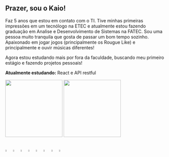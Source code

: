 ## Prazer, sou o Kaio!
Faz 5 anos que estou em contato com o TI. Tive minhas primeiras impressões em um tecnólogo na ETEC e atualmente estou fazendo graduação em Analise e Desenvolvimento de Sistemas na FATEC.
Sou uma pessoa muito tranquila que gosta de passar um bom tempo sozinho. Apaixonado em jogar jogos (principalmente os Rougue Like) e principalmente e ouvir músicas diferentes!

Agora estou estudando mais por fora da faculdade, buscando meu primeiro estágio e fazendo projetos pessoais!

**Atualmente estudando:** React e API restful
<div>
  <img height="180em" src="https://github-readme-stats.vercel.app/api?username=kaiokor&theme=nord&show_icons=true&hide_border=true&count_private=true">
  <img height="180em" src="https://github-readme-stats.vercel.app/api/top-langs/?username=kaiokor&theme=nord&show_icons=true&hide_border=true&layout=compact">
</div>

##
<div>
  <img src="https://cdn.jsdelivr.net/gh/devicons/devicon@latest/icons/html5/html5-original.svg" width="4%"/>
  <img src="https://cdn.jsdelivr.net/gh/devicons/devicon@latest/icons/css3/css3-original.svg" width="4%"/>
  <img src="https://cdn.jsdelivr.net/gh/devicons/devicon@latest/icons/javascript/javascript-original.svg" width="4%"/>
  <img src="https://cdn.jsdelivr.net/gh/devicons/devicon@latest/icons/tailwindcss/tailwindcss-original.svg" width="4%"/>
  <img src="https://cdn.jsdelivr.net/gh/devicons/devicon@latest/icons/python/python-original.svg" width="4%"/>
  <img src="https://cdn.jsdelivr.net/gh/devicons/devicon@latest/icons/django/django-plain-wordmark.svg" width="4%"/>
  <img src="https://cdn.jsdelivr.net/gh/devicons/devicon@latest/icons/java/java-original.svg" width="4%"/>
  <img src="https://cdn.jsdelivr.net/gh/devicons/devicon@latest/icons/mysql/mysql-original-wordmark.svg" width="4%"/>          
</div>
